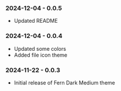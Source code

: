 ### 2024-12-04 - 0.0.5
- Updated README

### 2024-12-04 - 0.0.4
- Updated some colors
- Added file icon theme

### 2024-11-22 - 0.0.3
- Initial release of Fern Dark Medium theme
